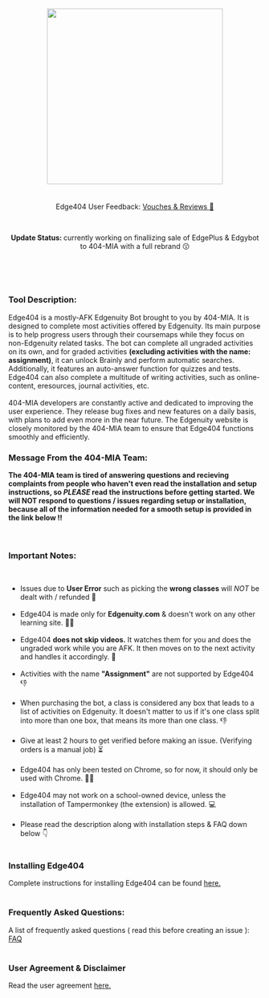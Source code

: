 <br><br>
<h3 align="center">
  <img style="width:350px;margin:0 auto;" src="https://raw.githubusercontent.com/404-mia/Edge404/main/edge404.png"><br><br>
</h3>
<p align="center">Edge404 User Feedback: <a href="https://www.instagram.com/stories/highlights/18173927047266546/"> Vouches & Reviews 🤩</a></p>
<br>
<p align="center"><b>Update Status: </b>currently working on finallizing sale of EdgePlus & Edgybot to 404-MIA with a full rebrand 😗</p>
<br><br><br>
<h3>Tool Description:</h3>
<p>Edge404 is a mostly-AFK Edgenuity Bot brought to you by 404-MIA. It is designed to complete most activities offered by Edgenuity. Its main purpose is to help progress users through their coursemaps while they focus on non-Edgenuity related tasks. The bot can complete all ungraded activities on its own, and for graded activities <b>(excluding activities with the name: assignment)</b>, it can unlock Brainly and perform automatic searches. Additionally, it features an auto-answer function for quizzes and tests. Edge404 can also complete a multitude of writing activities, such as online-content, eresources, journal activities, etc.<br><br>404-MIA developers are constantly active and dedicated to improving the user experience. They release bug fixes and new features on a daily basis, with plans to add even more in the near future. The Edgenuity website is closely monitored by the 404-MIA team to ensure that Edge404 functions smoothly and efficiently.</p>
<h3>Message From the 404-MIA Team:</h3>
<b>The 404-MIA team is tired of answering questions and recieving complaints from people who haven't even read the installation and setup instructions, so <i>PLEASE</i> read the instructions before getting started. We will NOT respond to questions / issues regarding setup or installation, because all of the information needed for a smooth setup is provided in the link below ‼</b>
<br><br><br>
<h3>Important Notes:</h3><br>
<ul>
<li>Issues due to <b>User Error</b> such as picking the <b>wrong classes</b> will <i>NOT</i> be dealt with / refunded 🔴</li><br>
<li>Edge404 is made only for <b>Edgenuity.com</b> & doesn't work on any other learning site. 🙅‍♂️</li><br>
<li>Edge404 <b>does not skip videos.</b> It watches them for you and does the ungraded work while you are AFK. It then moves on to the next activity and handles it accordingly. 🎥</li><br>
<li>Activities with the name <b>"Assignment"</b> are not supported by Edge404 👎</li><br>
<li>When purchasing the bot, a class is considered any box that leads to a list of activities on Edgenuity. It doesn't matter to us if it's one class split into more than one box, that means its more than one class. 👎</li><br>
<li>Give at least 2 hours to get verified before making an issue. (Verifying orders is a manual job) ⏳</li><br>
<li>Edge404 has only been tested on Chrome, so for now, it should only be used with Chrome. 🤷‍♂️</li><br>
<li>Edge404 may not work on a school-owned device, unless the installation of Tampermonkey (the extension) is allowed. 💻</li><br>
<li>Please read the description along with installation steps & FAQ down below 👇</li><br>
</ul>
<h3>Installing Edge404</h3>
Complete instructions for installing Edge404 can be found <a href="https://github.com/404-mia/Edge404/wiki/How-to-install-Edge404">here.</a>
<br><br>
<h3>Frequently Asked Questions:</h3>
A list of frequently asked questions ( read this before creating an issue ): <a href="https://github.com/404-mia/Edge404/wiki/FAQ-(or-Q&A)">FAQ</a>
<br><br>
<h3>User Agreement & Disclaimer</h3>
Read the user agreement <a href="https://github.com/404-mia/Edge404/blob/main/useragreement.md" target="_self">here.</a>
<br><br>

